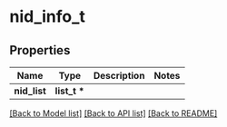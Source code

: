 # nid_info_t

## Properties
Name | Type | Description | Notes
------------ | ------------- | ------------- | -------------
**nid_list** | **list_t \*** |  | 

[[Back to Model list]](../README.md#documentation-for-models) [[Back to API list]](../README.md#documentation-for-api-endpoints) [[Back to README]](../README.md)


